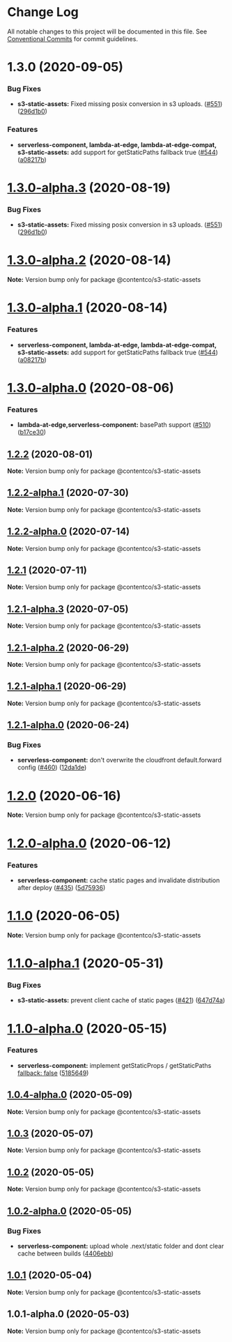 # Change Log

All notable changes to this project will be documented in this file.
See [Conventional Commits](https://conventionalcommits.org) for commit guidelines.

# 1.3.0 (2020-09-05)

### Bug Fixes

- **s3-static-assets:** Fixed missing posix conversion in s3 uploads. ([#551](https://github.com/danielcondemarin/serverless-next.js/issues/551)) ([296d1b0](https://github.com/danielcondemarin/serverless-next.js/commit/296d1b087999610f025928e77f3c4b2d6b461c1b))

### Features

- **serverless-component, lambda-at-edge, lambda-at-edge-compat, s3-static-assets:** add support for getStaticPaths fallback true ([#544](https://github.com/danielcondemarin/serverless-next.js/issues/544)) ([a08217b](https://github.com/danielcondemarin/serverless-next.js/commit/a08217ba26ea90f67c562fe4ae9510b617d14d08))

# [1.3.0-alpha.3](https://github.com/danielcondemarin/serverless-next.js/compare/@contentco/s3-static-assets@1.3.0-alpha.2...@contentco/s3-static-assets@1.3.0-alpha.3) (2020-08-19)

### Bug Fixes

- **s3-static-assets:** Fixed missing posix conversion in s3 uploads. ([#551](https://github.com/danielcondemarin/serverless-next.js/issues/551)) ([296d1b0](https://github.com/danielcondemarin/serverless-next.js/commit/296d1b087999610f025928e77f3c4b2d6b461c1b))

# [1.3.0-alpha.2](https://github.com/danielcondemarin/serverless-next.js/compare/@contentco/s3-static-assets@1.3.0-alpha.1...@contentco/s3-static-assets@1.3.0-alpha.2) (2020-08-14)

**Note:** Version bump only for package @contentco/s3-static-assets

# [1.3.0-alpha.1](https://github.com/danielcondemarin/serverless-next.js/compare/@contentco/s3-static-assets@1.3.0-alpha.0...@contentco/s3-static-assets@1.3.0-alpha.1) (2020-08-14)

### Features

- **serverless-component, lambda-at-edge, lambda-at-edge-compat, s3-static-assets:** add support for getStaticPaths fallback true ([#544](https://github.com/danielcondemarin/serverless-next.js/issues/544)) ([a08217b](https://github.com/danielcondemarin/serverless-next.js/commit/a08217ba26ea90f67c562fe4ae9510b617d14d08))

# [1.3.0-alpha.0](https://github.com/danielcondemarin/serverless-next.js/compare/@contentco/s3-static-assets@1.2.2...@contentco/s3-static-assets@1.3.0-alpha.0) (2020-08-06)

### Features

- **lambda-at-edge,serverless-component:** basePath support ([#510](https://github.com/danielcondemarin/serverless-next.js/issues/510)) ([b17ce30](https://github.com/danielcondemarin/serverless-next.js/commit/b17ce30b1f18f994f1d2e9ebfe833a74aae6676b))

## [1.2.2](https://github.com/danielcondemarin/serverless-next.js/compare/@contentco/s3-static-assets@1.2.2-alpha.1...@contentco/s3-static-assets@1.2.2) (2020-08-01)

**Note:** Version bump only for package @contentco/s3-static-assets

## [1.2.2-alpha.1](https://github.com/danielcondemarin/serverless-next.js/compare/@contentco/s3-static-assets@1.2.2-alpha.0...@contentco/s3-static-assets@1.2.2-alpha.1) (2020-07-30)

**Note:** Version bump only for package @contentco/s3-static-assets

## [1.2.2-alpha.0](https://github.com/danielcondemarin/serverless-next.js/compare/@contentco/s3-static-assets@1.2.1...@contentco/s3-static-assets@1.2.2-alpha.0) (2020-07-14)

**Note:** Version bump only for package @contentco/s3-static-assets

## [1.2.1](https://github.com/danielcondemarin/serverless-next.js/compare/@contentco/s3-static-assets@1.2.1-alpha.3...@contentco/s3-static-assets@1.2.1) (2020-07-11)

**Note:** Version bump only for package @contentco/s3-static-assets

## [1.2.1-alpha.3](https://github.com/danielcondemarin/serverless-next.js/compare/@contentco/s3-static-assets@1.2.1-alpha.2...@contentco/s3-static-assets@1.2.1-alpha.3) (2020-07-05)

**Note:** Version bump only for package @contentco/s3-static-assets

## [1.2.1-alpha.2](https://github.com/danielcondemarin/serverless-next.js/compare/@contentco/s3-static-assets@1.2.1-alpha.1...@contentco/s3-static-assets@1.2.1-alpha.2) (2020-06-29)

**Note:** Version bump only for package @contentco/s3-static-assets

## [1.2.1-alpha.1](https://github.com/danielcondemarin/serverless-next.js/compare/@contentco/s3-static-assets@1.2.1-alpha.0...@contentco/s3-static-assets@1.2.1-alpha.1) (2020-06-29)

**Note:** Version bump only for package @contentco/s3-static-assets

## [1.2.1-alpha.0](https://github.com/danielcondemarin/serverless-next.js/compare/@contentco/s3-static-assets@1.2.0...@contentco/s3-static-assets@1.2.1-alpha.0) (2020-06-24)

### Bug Fixes

- **serverless-component:** don't overwrite the cloudfront default.forward config ([#460](https://github.com/danielcondemarin/serverless-next.js/issues/460)) ([12da1de](https://github.com/danielcondemarin/serverless-next.js/commit/12da1de31855b68b9addef801ec21dffd3202a21))

# [1.2.0](https://github.com/danielcondemarin/serverless-next.js/compare/@contentco/s3-static-assets@1.2.0-alpha.0...@contentco/s3-static-assets@1.2.0) (2020-06-16)

**Note:** Version bump only for package @contentco/s3-static-assets

# [1.2.0-alpha.0](https://github.com/danielcondemarin/serverless-next.js/compare/@contentco/s3-static-assets@1.1.0...@contentco/s3-static-assets@1.2.0-alpha.0) (2020-06-12)

### Features

- **serverless-component:** cache static pages and invalidate distribution after deploy ([#435](https://github.com/danielcondemarin/serverless-next.js/issues/435)) ([5d75936](https://github.com/danielcondemarin/serverless-next.js/commit/5d759367be5a1c835b093f2713bc0b8cf1d92a82))

# [1.1.0](https://github.com/danielcondemarin/serverless-next.js/compare/@contentco/s3-static-assets@1.1.0-alpha.1...@contentco/s3-static-assets@1.1.0) (2020-06-05)

**Note:** Version bump only for package @contentco/s3-static-assets

# [1.1.0-alpha.1](https://github.com/danielcondemarin/serverless-next.js/compare/@contentco/s3-static-assets@1.1.0-alpha.0...@contentco/s3-static-assets@1.1.0-alpha.1) (2020-05-31)

### Bug Fixes

- **s3-static-assets:** prevent client cache of static pages ([#421](https://github.com/danielcondemarin/serverless-next.js/issues/421)) ([647d74a](https://github.com/danielcondemarin/serverless-next.js/commit/647d74a0687f251bb6671d96c0c668b3749db7a1))

# [1.1.0-alpha.0](https://github.com/danielcondemarin/serverless-next.js/compare/@contentco/s3-static-assets@1.0.4-alpha.0...@contentco/s3-static-assets@1.1.0-alpha.0) (2020-05-15)

### Features

- **serverless-component:** implement getStaticProps / getStaticPaths [fallback: false](<[#390](https://github.com/danielcondemarin/serverless-next.js/issues/390)>) ([5185649](https://github.com/danielcondemarin/serverless-next.js/commit/518564944435767759fae8ae5978baf3afc49d7a))

## [1.0.4-alpha.0](https://github.com/danielcondemarin/serverless-next.js/compare/@contentco/s3-static-assets@1.0.3...@contentco/s3-static-assets@1.0.4-alpha.0) (2020-05-09)

**Note:** Version bump only for package @contentco/s3-static-assets

## [1.0.3](https://github.com/danielcondemarin/serverless-next.js/compare/@contentco/s3-static-assets@1.0.2...@contentco/s3-static-assets@1.0.3) (2020-05-07)

**Note:** Version bump only for package @contentco/s3-static-assets

## [1.0.2](https://github.com/danielcondemarin/serverless-next.js/compare/@contentco/s3-static-assets@1.0.2-alpha.0...@contentco/s3-static-assets@1.0.2) (2020-05-05)

**Note:** Version bump only for package @contentco/s3-static-assets

## [1.0.2-alpha.0](https://github.com/danielcondemarin/serverless-next.js/compare/@contentco/s3-static-assets@1.0.1...@contentco/s3-static-assets@1.0.2-alpha.0) (2020-05-05)

### Bug Fixes

- **serverless-component:** upload whole .next/static folder and dont clear cache between builds ([4406ebb](https://github.com/danielcondemarin/serverless-next.js/commit/4406ebbb8937c75dfbc5644913b7c0d05ff3a52f))

## [1.0.1](https://github.com/danielcondemarin/serverless-next.js/compare/@contentco/s3-static-assets@1.0.1-alpha.0...@contentco/s3-static-assets@1.0.1) (2020-05-04)

**Note:** Version bump only for package @contentco/s3-static-assets

## 1.0.1-alpha.0 (2020-05-03)

**Note:** Version bump only for package @contentco/s3-static-assets
